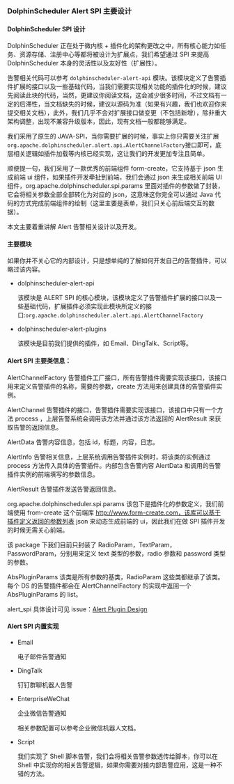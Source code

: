 ### DolphinScheduler Alert SPI 主要设计

#### DolphinScheduler SPI 设计

DolphinScheduler 正在处于微内核 + 插件化的架构更改之中，所有核心能力如任务、资源存储、注册中心等都将被设计为扩展点，我们希望通过 SPI 来提高 DolphinScheduler 本身的灵活性以及友好性（扩展性）。

告警相关代码可以参考 `dolphinscheduler-alert-api` 模块。该模块定义了告警插件扩展的接口以及一些基础代码，当我们需要实现相关功能的插件化的时候，建议先阅读此块的代码，当然，更建议你阅读文档，这会减少很多时间，不过文档有一定的后滞性，当文档缺失的时候，建议以源码为准（如果有兴趣，我们也欢迎你来提交相关文档），此外，我们几乎不会对扩展接口做变更（不包括新增），除非重大架构调整，出现不兼容升级版本，因此，现有文档一般都能够满足。

我们采用了原生的 JAVA-SPI，当你需要扩展的时候，事实上你只需要关注扩展`org.apache.dolphinscheduler.alert.api.AlertChannelFactory`接口即可，底层相关逻辑如插件加载等内核已经实现，这让我们的开发更加专注且简单。

顺便提一句，我们采用了一款优秀的前端组件 form-create，它支持基于 json 生成前端 ui 组件，如果插件开发牵扯到前端，我们会通过 json 来生成相关前端 UI 组件，org.apache.dolphinscheduler.spi.params 里面对插件的参数做了封装，它会将相关参数全部全部转化为对应的 json，这意味这你完全可以通过 Java 代码的方式完成前端组件的绘制（这里主要是表单，我们只关心前后端交互的数据）。

本文主要着重讲解 Alert 告警相关设计以及开发。

#### 主要模块

如果你并不关心它的内部设计，只是想单纯的了解如何开发自己的告警插件，可以略过该内容。

* dolphinscheduler-alert-api

  该模块是 ALERT SPI 的核心模块，该模块定义了告警插件扩展的接口以及一些基础代码，扩展插件必须实现此模块所定义的接口:`org.apache.dolphinscheduler.alert.api.AlertChannelFactory`

* dolphinscheduler-alert-plugins

  该模块是目前我们提供的插件，如 Email、DingTalk、Script等。


#### Alert SPI 主要类信息：

AlertChannelFactory
告警插件工厂接口，所有告警插件需要实现该接口，该接口用来定义告警插件的名称，需要的参数，create 方法用来创建具体的告警插件实例。

AlertChannel
告警插件的接口，告警插件需要实现该接口，该接口中只有一个方法 process ，上层告警系统会调用该方法并通过该方法返回的 AlertResult 来获取告警的返回信息。

AlertData
告警内容信息，包括 id，标题，内容，日志。

AlertInfo
告警相关信息，上层系统调用告警插件实例时，将该类的实例通过 process 方法传入具体的告警插件。内部包含告警内容 AlertData 和调用的告警插件实例的前端填写的参数信息。

AlertResult
告警插件发送告警返回信息。

org.apache.dolphinscheduler.spi.params
该包下是插件化的参数定义，我们前端使用 from-create 这个前端库 http://www.form-create.com，该库可以基于插件定义返回的参数列表 json 来动态生成前端的 ui，因此我们在做 SPI 插件开发的时候无需关心前端。

该 package 下我们目前只封装了 RadioParam，TextParam，PasswordParam，分别用来定义 text 类型的参数，radio 参数和 password 类型的参数。

AbsPluginParams 该类是所有参数的基类，RadioParam 这些类都继承了该类。每个 DS 的告警插件都会在 AlertChannelFactory 的实现中返回一个 AbsPluginParams 的 list。

alert_spi 具体设计可见 issue：[Alert Plugin Design](https://github.com/apache/incubator-dolphinscheduler/issues/3049)

#### Alert SPI 内置实现

* Email

  电子邮件告警通知

* DingTalk

  钉钉群聊机器人告警

* EnterpriseWeChat

  企业微信告警通知

  相关参数配置可以参考企业微信机器人文档。
* Script

  我们实现了 Shell 脚本告警，我们会将相关告警参数透传给脚本，你可以在 Shell 中实现你的相关告警逻辑，如果你需要对接内部告警应用，这是一种不错的方法。
